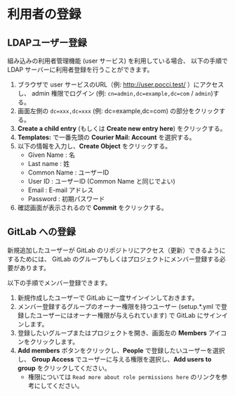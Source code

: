利用者の登録
============

LDAPユーザー登録
----------------
組み込みの利用者管理機能 (user サービス) を利用している場合、
以下の手順で LDAP サーバーに利用者登録を行うことができます。

1.  ブラウザで user サービスのURL（例: http://user.pocci.test/ ）にアクセスし、
    admin 権限でログイン (例: `cn=admin,dc=example,dc=com` / `admin`)する。
2.  画面左側の `dc=xxx,dc=xxx` (例: dc=example,dc=com) の部分をクリックする。
3.  **Create a child entry** (もしくは **Create new entry here**) をクリックする。
4.  **Templates:** で一番先頭の **Courier Mail: Account** を選択する。
5.  以下の情報を入力し、**Create Object** をクリックする。
    *   Given Name :    名
    *   Last name :     姓
    *   Common Name :   ユーザーID
    *   User ID :       ユーザーID (Common Name と同じでよい)
    *   Email :         E-mail アドレス
    *   Password :      初期パスワード
6.  確認画面が表示されるので **Commit** をクリックする。


GitLab への登録
---------------
新規追加したユーザーが GitLab のリポジトリにアクセス（更新）できるようにするためには、
GitLab のグループもしくはプロジェクトにメンバー登録する必要があります。

以下の手順でメンバー登録できます。

1.  新規作成したユーザーで GitLab に一度サインインしておきます。
2.  メンバー登録するグループのオーナー権限を持つユーザー
    (setup.*.yml で登録したユーザーにはオーナー権限が与えられています)
    で GitLab にサインインします。
3.  登録したいグループまたはプロジェクトを開き、画面左の **Members**
    アイコンをクリックします。
4.  **Add members** ボタンをクリックし、**People** で登録したいユーザーを選択し、
    **Group Access** でユーザーに与える権限を選択し、**Add users to group**
    をクリックしてください。
    *   権限については `Read more about role permissions here` のリンクを参考にしてください。

